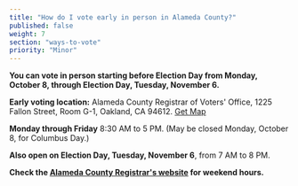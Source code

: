 ```yaml
---
title: "How do I vote early in person in Alameda County?"
published: false
weight: 7
section: "ways-to-vote"
priority: "Minor"
---
```


**You can vote in person starting before Election Day from Monday, October 8, through Election Day, Tuesday, November 6.**  

**Early voting location:** Alameda County Registrar of Voters' Office, 1225 Fallon Street, Room G-1, Oakland, CA 94612. [Get Map](https://www.google.com/maps/place/Ren%C3%A9+C.+Davidson+Courthouse,+1225+Fallon+St,+Oakland,+CA+94612/@37.7998255,-122.2651863,17z/data=!3m1!4b1!4m2!3m1!1s0x808f8735733618c5:0xbc91ceec51f24ea3)  

**Monday through Friday** 8:30 AM to 5 PM. (May be closed Monday, October 8, for Columbus Day.)  

**Also open on Election Day, Tuesday, November 6**, from 7 AM to 8 PM.  

**Check the [Alameda County Registrar's website](https://www.acvote.org/index) for weekend hours.**  
